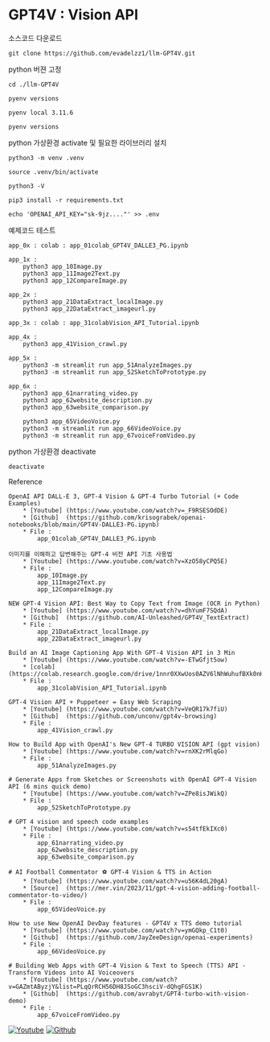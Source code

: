 # GPT4V : Vision API

소스코드 다운로드

    git clone https://github.com/evadelzz1/llm-GPT4V.git


python 버젼 고정

    cd ./llm-GPT4V

    pyenv versions

    pyenv local 3.11.6

    pyenv versions

python 가상환경 activate 및 필요한 라이브러리 설치

    python3 -m venv .venv

    source .venv/bin/activate

    python3 -V

    pip3 install -r requirements.txt

    echo 'OPENAI_API_KEY="sk-9jz...."' >> .env

예제코드 테스트

    app_0x : colab : app_01colab_GPT4V_DALLE3_PG.ipynb

    app_1x :
        python3 app_10Image.py
        python3 app_11Image2Text.py
        python3 app_12CompareImage.py

    app_2x :
        python3 app_21DataExtract_localImage.py
        python3 app_22DataExtract_imageurl.py

    app_3x : colab : app_31colabVision_API_Tutorial.ipynb

    app_4x :
        python3 app_41Vision_crawl.py

    app_5x :
        python3 -m streamlit run app_51AnalyzeImages.py
        python3 -m streamlit run app_52SketchToPrototype.py

    app_6x :
        python3 app_61narrating_video.py
        python3 app_62website_description.py
        python3 app_63website_comparison.py

        python3 app_65VideoVoice.py
        python3 -m streamlit run app_66VideoVoice.py
        python3 -m streamlit run app_67voiceFromVideo.py


python 가상환경 deactivate

    deactivate

Reference

    OpenAI API DALL-E 3, GPT-4 Vision & GPT-4 Turbo Tutorial (+ Code Examples)
        * [Youtube] (https://www.youtube.com/watch?v=_F9RSESOdDE)
        * [Github]  (https://github.com/krisograbek/openai-notebooks/blob/main/GPT4V-DALLE3-PG.ipynb)
        * File :
            app_01colab_GPT4V_DALLE3_PG.ipynb

    이미지를 이해하고 답변해주는 GPT-4 비전 API 기초 사용법
        * [Youtube] (https://www.youtube.com/watch?v=XzO58yCPQ5E)
        * File :
            app_10Image.py
            app_11Image2Text.py
            app_12CompareImage.py

    NEW GPT-4 Vision API: Best Way to Copy Text from Image (OCR in Python)
        * [Youtube] (https://www.youtube.com/watch?v=dhYumF7SQdA)
        * [Github]  (https://github.com/AI-Unleashed/GPT4V_TextExtract)
        * File :
            app_21DataExtract_localImage.py
            app_22DataExtract_imageurl.py

    Build an AI Image Captioning App With GPT-4 Vision API in 3 Min
        * [Youtube] (https://www.youtube.com/watch?v=-ETwGfjt5ow)
        * [colab]   (https://colab.research.google.com/drive/1nnr0XXwUos0AZV6lNhWuhufBXk0nHVr2#scrollTo=NOcytZ7u2WF-)
        * File :
            app_31colabVision_API_Tutorial.ipynb

    GPT-4 Vision API + Puppeteer = Easy Web Scraping
        * [Youtube] (https://www.youtube.com/watch?v=VeQR17k7fiU)
        * [Github]  (https://github.com/unconv/gpt4v-browsing)
        * File :
            app_41Vision_crawl.py

    How to Build App with OpenAI's New GPT-4 TURBO VISION API (gpt vision)
        * [Youtube] (https://www.youtube.com/watch?v=rnXK2rMlqGo)
        * File :
            app_51AnalyzeImages.py

    # Generate Apps from Sketches or Screenshots with OpenAI GPT-4 Vision API (6 mins quick demo)
        * [Youtube] (https://www.youtube.com/watch?v=ZPe8isJWikQ)
        * File :
            app_52SketchToPrototype.py

    # GPT 4 vision and speech code examples
        * [Youtube] (https://www.youtube.com/watch?v=s54tfEkIXc0)
        * File :
            app_61narrating_video.py
            app_62website_description.py
            app_63website_comparison.py

    # AI Football Commentator ⚽ GPT-4 Vision & TTS in Action
        * [Youtube] (https://www.youtube.com/watch?v=u56K4dL20gA)
        * [Source]  (https://mer.vin/2023/11/gpt-4-vision-adding-football-commentator-to-video/)
        * File :
            app_65VideoVoice.py

    How to use New OpenAI DevDay features - GPT4V x TTS demo tutorial
        * [Youtube] (https://www.youtube.com/watch?v=ymGQkp_C1t0)
        * [Github]  (https://github.com/JayZeeDesign/openai-experiments)
        * File :
            app_66VideoVoice.py

    # Building Web Apps with GPT-4 Vision & Text to Speech (TTS) API - Transform Videos into AI Voiceovers
        * [Youtube] (https://www.youtube.com/watch?v=GAZmtAByzjY&list=PLqQrRCH56DH8JSoGC3hsciV-dQhgFGS1K)
        * [Github]  (https://github.com/avrabyt/GPT4-turbo-with-vision-demo)
        * File :
            app_67voiceFromVideo.py


[![Youtube](https://img.icons8.com/?size=20&id=9itS6I2x2vV2&format=png)](https://www.youtube.com/watch?v=GAZmtAByzjY&list=PLqQrRCH56DH8JSoGC3hsciV-dQhgFGS1K)
[![Github](https://img.icons8.com/?size=20&id=62856&format=png)](https://github.com/avrabyt/GPT4-turbo-with-vision-demo)
